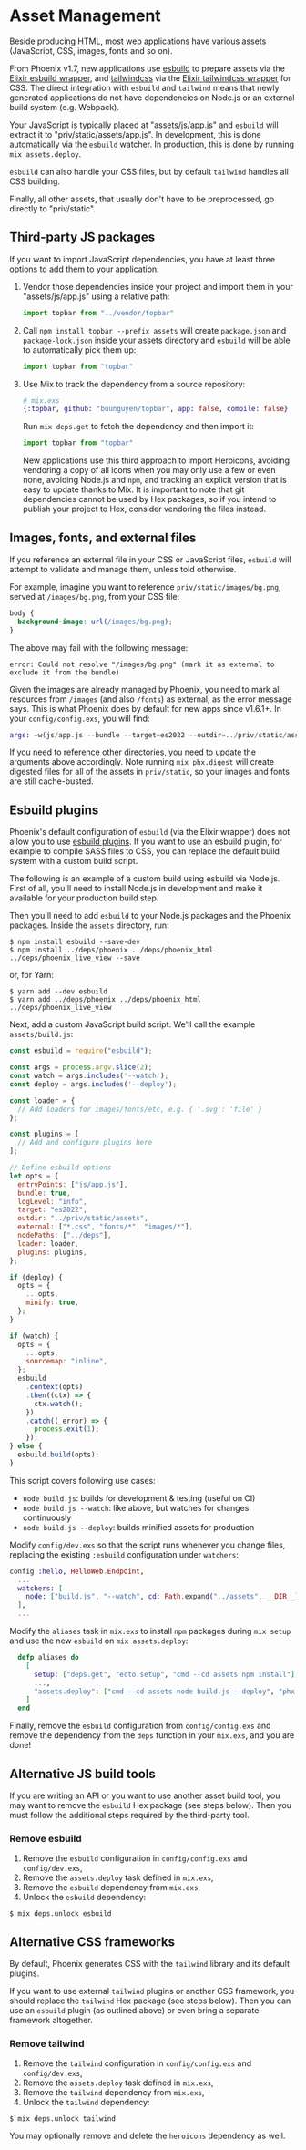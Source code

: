 # Asset Management

Beside producing HTML, most web applications have various assets (JavaScript, CSS, images, fonts and so on).

From Phoenix v1.7, new applications use [esbuild](https://esbuild.github.io/) to prepare assets via the [Elixir esbuild wrapper](https://github.com/phoenixframework/esbuild), and [tailwindcss](https://tailwindcss.com) via the [Elixir tailwindcss wrapper](https://github.com/phoenixframework/tailwind) for CSS. The direct integration with `esbuild` and `tailwind` means that newly generated applications do not have dependencies on Node.js or an external build system (e.g. Webpack).

Your JavaScript is typically placed at "assets/js/app.js" and `esbuild` will extract it to "priv/static/assets/app.js". In development, this is done automatically via the `esbuild` watcher. In production, this is done by running `mix assets.deploy`.

`esbuild` can also handle your CSS files, but by default `tailwind` handles all CSS building.

Finally, all other assets, that usually don't have to be preprocessed, go directly to "priv/static".

## Third-party JS packages

If you want to import JavaScript dependencies, you have at least three options to add them to your application:

1. Vendor those dependencies inside your project and import them in your "assets/js/app.js" using a relative path:

   ```javascript
   import topbar from "../vendor/topbar"
   ```

2. Call `npm install topbar --prefix assets` will create `package.json` and `package-lock.json` inside your assets directory and `esbuild` will be able to automatically pick them up:

   ```javascript
   import topbar from "topbar"
   ```

3. Use Mix to track the dependency from a source repository:

   ```elixir
   # mix.exs
   {:topbar, github: "buunguyen/topbar", app: false, compile: false}
   ```

   Run `mix deps.get` to fetch the dependency and then import it:

   ```javascript
   import topbar from "topbar"
   ```

   New applications use this third approach to import Heroicons, avoiding
   vendoring a copy of all icons when you may only use a few or even none,
   avoiding Node.js and `npm`, and tracking an explicit version that is easy to
   update thanks to Mix. It is important to note that git dependencies cannot
   be used by Hex packages, so if you intend to publish your project to Hex,
   consider vendoring the files instead.

## Images, fonts, and external files

If you reference an external file in your CSS or JavaScript files, `esbuild` will attempt to validate and manage them, unless told otherwise.

For example, imagine you want to reference `priv/static/images/bg.png`, served at `/images/bg.png`, from your CSS file:

```css
body {
  background-image: url(/images/bg.png);
}
```

The above may fail with the following message:

```text
error: Could not resolve "/images/bg.png" (mark it as external to exclude it from the bundle)
```

Given the images are already managed by Phoenix, you need to mark all resources from `/images` (and also `/fonts`) as external, as the error message says. This is what Phoenix does by default for new apps since v1.6.1+. In your `config/config.exs`, you will find:

```elixir
args: ~w(js/app.js --bundle --target=es2022 --outdir=../priv/static/assets --external:/fonts/* --external:/images/*),
```

If you need to reference other directories, you need to update the arguments above accordingly. Note running `mix phx.digest` will create digested files for all of the assets in `priv/static`, so your images and fonts are still cache-busted.

## Esbuild plugins

Phoenix's default configuration of `esbuild` (via the Elixir wrapper) does not allow you to use [esbuild plugins](https://esbuild.github.io/plugins/). If you want to use an esbuild plugin, for example to compile SASS files to CSS, you can replace the default build system with a custom build script.

The following is an example of a custom build using esbuild via Node.js. First of all, you'll need to install Node.js in development and make it available for your production build step.

Then you'll need to add `esbuild` to your Node.js packages and the Phoenix packages. Inside the `assets` directory, run:

```console
$ npm install esbuild --save-dev
$ npm install ../deps/phoenix ../deps/phoenix_html ../deps/phoenix_live_view --save
```

or, for Yarn:

```console
$ yarn add --dev esbuild
$ yarn add ../deps/phoenix ../deps/phoenix_html ../deps/phoenix_live_view
```

Next, add a custom JavaScript build script. We'll call the example `assets/build.js`:

```javascript
const esbuild = require("esbuild");

const args = process.argv.slice(2);
const watch = args.includes('--watch');
const deploy = args.includes('--deploy');

const loader = {
  // Add loaders for images/fonts/etc, e.g. { '.svg': 'file' }
};

const plugins = [
  // Add and configure plugins here
];

// Define esbuild options
let opts = {
  entryPoints: ["js/app.js"],
  bundle: true,
  logLevel: "info",
  target: "es2022",
  outdir: "../priv/static/assets",
  external: ["*.css", "fonts/*", "images/*"],
  nodePaths: ["../deps"],
  loader: loader,
  plugins: plugins,
};

if (deploy) {
  opts = {
    ...opts,
    minify: true,
  };
}

if (watch) {
  opts = {
    ...opts,
    sourcemap: "inline",
  };
  esbuild
    .context(opts)
    .then((ctx) => {
      ctx.watch();
    })
    .catch((_error) => {
      process.exit(1);
    });
} else {
  esbuild.build(opts);
}
```

This script covers following use cases:

- `node build.js`: builds for development & testing (useful on CI)
- `node build.js --watch`: like above, but watches for changes continuously
- `node build.js --deploy`: builds minified assets for production

Modify `config/dev.exs` so that the script runs whenever you change files, replacing the existing `:esbuild` configuration under `watchers`:

```elixir
config :hello, HelloWeb.Endpoint,
  ...
  watchers: [
    node: ["build.js", "--watch", cd: Path.expand("../assets", __DIR__)]
  ],
  ...
```

Modify the `aliases` task in `mix.exs` to install `npm` packages during `mix setup` and use the new `esbuild` on `mix assets.deploy`:

```elixir
  defp aliases do
    [
      setup: ["deps.get", "ecto.setup", "cmd --cd assets npm install"],
      ...,
      "assets.deploy": ["cmd --cd assets node build.js --deploy", "phx.digest"]
    ]
  end
```

Finally, remove the `esbuild` configuration from `config/config.exs` and remove the dependency from the `deps` function in your `mix.exs`, and you are done!

## Alternative JS build tools

If you are writing an API or you want to use another asset build tool, you may want to remove the `esbuild` Hex package (see steps below). Then you must follow the additional steps required by the third-party tool.

### Remove esbuild

1. Remove the `esbuild` configuration in `config/config.exs` and `config/dev.exs`,
2. Remove the `assets.deploy` task defined in `mix.exs`,
3. Remove the `esbuild` dependency from `mix.exs`,
4. Unlock the `esbuild` dependency:

```console
$ mix deps.unlock esbuild
```

## Alternative CSS frameworks

By default, Phoenix generates CSS with the `tailwind` library and its default plugins.

If you want to use external `tailwind` plugins or another CSS framework, you should replace the `tailwind` Hex package (see steps below). Then you can use an `esbuild` plugin (as outlined above) or even bring a separate framework altogether.

### Remove tailwind

1. Remove the `tailwind` configuration in `config/config.exs` and `config/dev.exs`,
2. Remove the `assets.deploy` task defined in `mix.exs`,
3. Remove the `tailwind` dependency from `mix.exs`,
4. Unlock the `tailwind` dependency:

```console
$ mix deps.unlock tailwind
```

You may optionally remove and delete the `heroicons` dependency as well.
